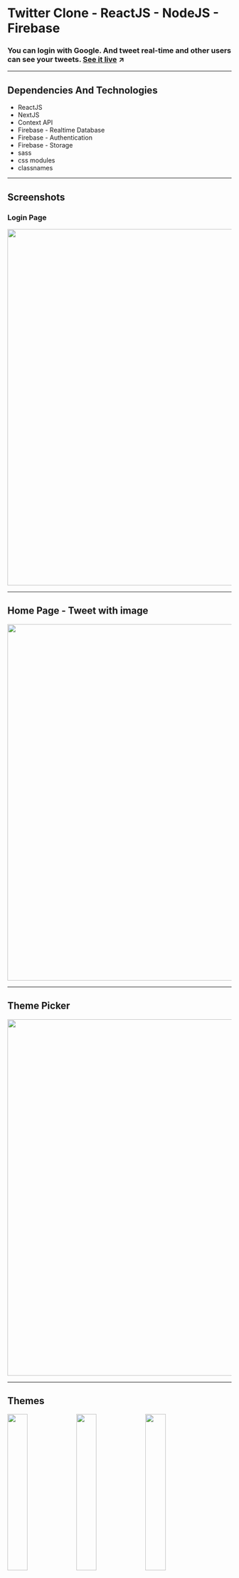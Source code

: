 # Twitter Clone - ReactJS - NodeJS - Firebase

### You can login with Google. And tweet real-time and other users can see your tweets. [See it live]((https://bllhlc-twitter.vercel.app/)) ↗

---

## Dependencies And Technologies

- ReactJS
- NextJS
- Context API
- Firebase - Realtime Database
- Firebase - Authentication
- Firebase - Storage
- sass
- css modules
- classnames

---

## Screenshots

### Login Page

<img src="https://user-images.githubusercontent.com/77120913/202587451-d0e722c3-e5a6-4acc-83fb-8b3f68aaca88.png" width="800"/>

---

## Home Page - Tweet with image

<img src="https://user-images.githubusercontent.com/77120913/202589432-2f56aec8-2134-4a22-b316-2702cb29dd93.png" width="800" />

<br/>

---

## Theme Picker

<img src="https://user-images.githubusercontent.com/77120913/202588778-2a2643d3-eebe-49a5-bd25-3aa0f8365237.png" width="800" />

<br/>

---

## Themes

<div>
  <img src="https://user-images.githubusercontent.com/77120913/202588788-5e3e6257-0748-4367-9881-73eadb43e60e.png" width="30%" />
  <img src="https://user-images.githubusercontent.com/77120913/202588767-bb167e85-d7fd-4381-9b4c-563b845be61f.png" width="30%" />
  <img src="https://user-images.githubusercontent.com/77120913/202588762-d7c3b79e-4aee-44bd-9bb9-b8b20ed2638b.png" width="30%" />
</div>

---

## License

MIT

## Author

Bilal Halıcı [Github](https://github.com/BllHlc)

## Support

If you like this project, please consider giving it a ⭐️ on Github and sharing it with your friends via social media.

## Contact

If you want to contact me you can reach me at [linkedin](https://www.linkedin.com/in/bilal-halici).
